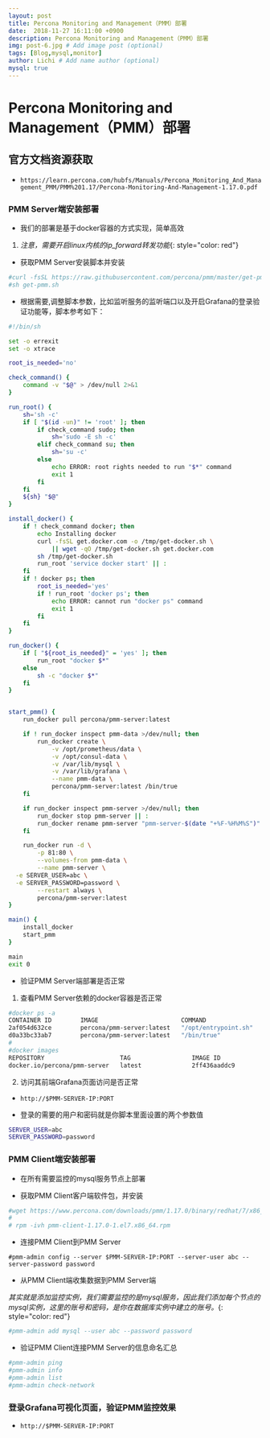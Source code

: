 ```yaml
---
layout: post
title: Percona Monitoring and Management（PMM）部署
date:  2018-11-27 16:11:00 +0900  
description: Percona Monitoring and Management（PMM）部署
img: post-6.jpg # Add image post (optional)
tags: [Blog,mysql,monitor]
author: Lichi # Add name author (optional)
mysql: true
---
```


# Percona Monitoring and Management（PMM）部署

## 官方文档资源获取
- `https://learn.percona.com/hubfs/Manuals/Percona_Monitoring_And_Management_PMM/PMM%201.17/Percona-Monitoring-And-Management-1.17.0.pdf`

### PMM Server端安装部署

- 我们的部署是基于docker容器的方式实现，简单高效

1. *注意，需要开启linux内核的ip_forward转发功能*{: style="color: red"}

- 获取PMM Server安装脚本并安装

```bash
#curl -fsSL https://raw.githubusercontent.com/percona/pmm/master/get-pmm.sh -o get-pmm.sh
#sh get-pmm.sh
```

- 根据需要,调整脚本参数，比如监听服务的监听端口以及开启Grafana的登录验证功能等，脚本参考如下：
```bash
#!/bin/sh

set -o errexit
set -o xtrace

root_is_needed='no'

check_command() {
    command -v "$@" > /dev/null 2>&1
}

run_root() {
    sh='sh -c'
    if [ "$(id -un)" != 'root' ]; then
        if check_command sudo; then
            sh='sudo -E sh -c'
        elif check_command su; then
            sh='su -c'
        else
            echo ERROR: root rights needed to run "$*" command
            exit 1
        fi
    fi
    ${sh} "$@"
}

install_docker() {
    if ! check_command docker; then
        echo Installing docker
        curl -fsSL get.docker.com -o /tmp/get-docker.sh \
            || wget -qO /tmp/get-docker.sh get.docker.com
        sh /tmp/get-docker.sh
        run_root 'service docker start' || :
    fi
    if ! docker ps; then
        root_is_needed='yes'
        if ! run_root 'docker ps'; then
            echo ERROR: cannot run "docker ps" command
            exit 1
        fi
    fi
}

run_docker() {
    if [ "${root_is_needed}" = 'yes' ]; then
        run_root "docker $*"
    else
        sh -c "docker $*"
    fi
}


start_pmm() {
    run_docker pull percona/pmm-server:latest

    if ! run_docker inspect pmm-data >/dev/null; then
        run_docker create \
            -v /opt/prometheus/data \
            -v /opt/consul-data \
            -v /var/lib/mysql \
            -v /var/lib/grafana \
            --name pmm-data \
            percona/pmm-server:latest /bin/true
    fi

    if run_docker inspect pmm-server >/dev/null; then
        run_docker stop pmm-server || :
        run_docker rename pmm-server "pmm-server-$(date "+%F-%H%M%S")"
    fi

    run_docker run -d \
        -p 81:80 \
        --volumes-from pmm-data \
        --name pmm-server \
  -e SERVER_USER=abc \
  -e SERVER_PASSWORD=password \
        --restart always \
        percona/pmm-server:latest
}

main() {
    install_docker
    start_pmm
}

main
exit 0
```

- 验证PMM Server端部署是否正常

1. 查看PMM Server依赖的docker容器是否正常
```bash
#docker ps -a
CONTAINER ID        IMAGE                       COMMAND                CREATED             STATUS              PORTS                         NAMES
2af054d632ce        percona/pmm-server:latest   "/opt/entrypoint.sh"   About an hour ago   Up About an hour    443/tcp, 0.0.0.0:81->80/tcp   pmm-server
d0a33bc33ab7        percona/pmm-server:latest   "/bin/true"            About an hour ago   Created                                           pmm-data
#
#docker images
REPOSITORY                     TAG                 IMAGE ID            CREATED             SIZE
docker.io/percona/pmm-server   latest              2ff436aaddc9        2 weeks ago         1.01 GB
```
2. 访问其前端Grafana页面访问是否正常
- `http://$PMM-SERVER-IP:PORT`

- 登录的需要的用户和密码就是你脚本里面设置的两个参数值
```bash
SERVER_USER=abc
SERVER_PASSWORD=password
```

### PMM Client端安装部署
- 在所有需要监控的mysql服务节点上部署

- 获取PMM Client客户端软件包，并安装
```bash
#wget https://www.percona.com/downloads/pmm/1.17.0/binary/redhat/7/x86_64/pmm-client-1.17.0-1.el7.x86_64.rpm
#
# rpm -ivh pmm-client-1.17.0-1.el7.x86_64.rpm
```

- 连接PMM Client到PMM Server
```
#pmm-admin config --server $PMM-SERVER-IP:PORT --server-user abc --server-password password
```

- 从PMM Client端收集数据到PMM Server端

*其实就是添加监控实例，我们需要监控的是mysql服务，因此我们添加每个节点的mysql实例，这里的账号和密码，是你在数据库实例中建立的账号。*{: style="color: red"}

```bash
#pmm-admin add mysql --user abc --password password
```

- 验证PMM Client连接PMM Server的信息命名汇总
```bash
#pmm-admin ping
#pmm-admin info
#pmm-admin list
#pmm-admin check-network
```

### 登录Grafana可视化页面，验证PMM监控效果
- `http://$PMM-SERVER-IP:PORT`